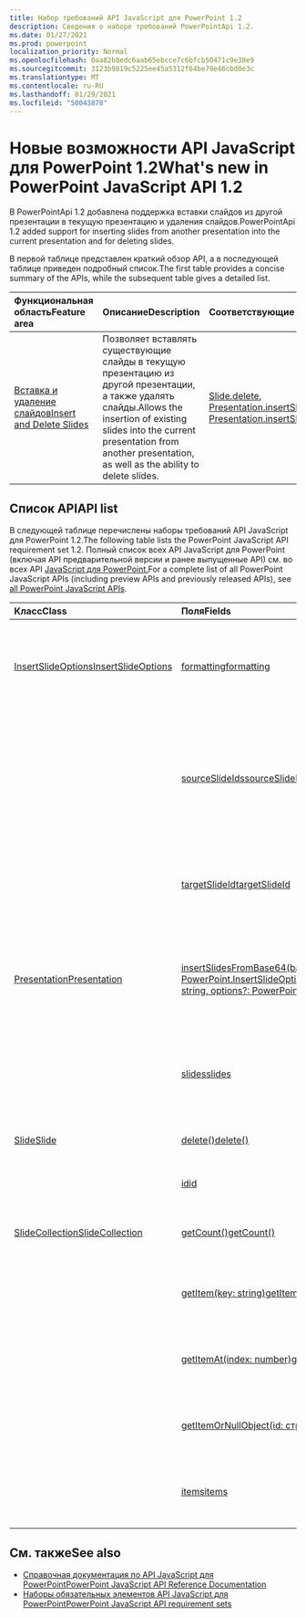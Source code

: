 ```yaml
---
title: Набор требований API JavaScript для PowerPoint 1.2
description: Сведения о наборе требований PowerPointApi 1.2.
ms.date: 01/27/2021
ms.prod: powerpoint
localization_priority: Normal
ms.openlocfilehash: 0aa82b8edc6aab65ebcce7c6bfcb50471c9e38e9
ms.sourcegitcommit: 3123b9819c5225ee45a5312f64be79e46cbd0e3c
ms.translationtype: MT
ms.contentlocale: ru-RU
ms.lasthandoff: 01/29/2021
ms.locfileid: "50043878"
---
```

# <a name="whats-new-in-powerpoint-javascript-api-12"></a><span data-ttu-id="32953-103">Новые возможности API JavaScript для PowerPoint 1.2</span><span class="sxs-lookup"><span data-stu-id="32953-103">What's new in PowerPoint JavaScript API 1.2</span></span>

<span data-ttu-id="32953-104">В PowerPointApi 1.2 добавлена поддержка вставки слайдов из другой презентации в текущую презентацию и удаления слайдов.</span><span class="sxs-lookup"><span data-stu-id="32953-104">PowerPointApi 1.2 added support for inserting slides from another presentation into the current presentation and for deleting slides.</span></span>

<span data-ttu-id="32953-105">В первой таблице представлен краткий обзор API, а в последующей таблице приведен подробный список.</span><span class="sxs-lookup"><span data-stu-id="32953-105">The first table provides a concise summary of the APIs, while the subsequent table gives a detailed list.</span></span>

| <span data-ttu-id="32953-106">Функциональная область</span><span class="sxs-lookup"><span data-stu-id="32953-106">Feature area</span></span> | <span data-ttu-id="32953-107">Описание</span><span class="sxs-lookup"><span data-stu-id="32953-107">Description</span></span> | <span data-ttu-id="32953-108">Соответствующие объекты</span><span class="sxs-lookup"><span data-stu-id="32953-108">Relevant objects</span></span> |
|:--- |:--- |:--- |
| [<span data-ttu-id="32953-109">Вставка и удаление слайдов</span><span class="sxs-lookup"><span data-stu-id="32953-109">Insert and Delete Slides</span></span>](../../powerpoint/insert-slides-into-presentation.md) | <span data-ttu-id="32953-110">Позволяет вставлять существующие слайды в текущую презентацию из другой презентации, а также удалять слайды.</span><span class="sxs-lookup"><span data-stu-id="32953-110">Allows the insertion of existing slides into the current presentation from another presentation, as well as the ability to delete slides.</span></span> | <span data-ttu-id="32953-111">[Slide.delete](/javascript/api/powerpoint/powerpoint.slide#delete--), [Presentation.insertSlidesFromBase64](/javascript/api/powerpoint/powerpoint.presentation#insertslidesfrombase64-base64file--options-)</span><span class="sxs-lookup"><span data-stu-id="32953-111">[Slide.delete](/javascript/api/powerpoint/powerpoint.slide#delete--), [Presentation.insertSlidesFromBase64](/javascript/api/powerpoint/powerpoint.presentation#insertslidesfrombase64-base64file--options-)</span></span>|

## <a name="api-list"></a><span data-ttu-id="32953-112">Список API</span><span class="sxs-lookup"><span data-stu-id="32953-112">API list</span></span>

<span data-ttu-id="32953-113">В следующей таблице перечислены наборы требований API JavaScript для PowerPoint 1.2.</span><span class="sxs-lookup"><span data-stu-id="32953-113">The following table lists the PowerPoint JavaScript API requirement set 1.2.</span></span> <span data-ttu-id="32953-114">Полный список всех API JavaScript для PowerPoint (включая API предварительной версии и ранее выпущенные API) см. во всех API [JavaScript для PowerPoint.](/javascript/api/powerpoint?view=powerpoint-js-preview&preserve-view=true)</span><span class="sxs-lookup"><span data-stu-id="32953-114">For a complete list of all PowerPoint JavaScript APIs (including preview APIs and previously released APIs), see [all PowerPoint JavaScript APIs](/javascript/api/powerpoint?view=powerpoint-js-preview&preserve-view=true).</span></span>

| <span data-ttu-id="32953-115">Класс</span><span class="sxs-lookup"><span data-stu-id="32953-115">Class</span></span> | <span data-ttu-id="32953-116">Поля</span><span class="sxs-lookup"><span data-stu-id="32953-116">Fields</span></span> | <span data-ttu-id="32953-117">Описание</span><span class="sxs-lookup"><span data-stu-id="32953-117">Description</span></span> |
|:---|:---|:---|
|[<span data-ttu-id="32953-118">InsertSlideOptions</span><span class="sxs-lookup"><span data-stu-id="32953-118">InsertSlideOptions</span></span>](/javascript/api/powerpoint/powerpoint.insertslideoptions)|[<span data-ttu-id="32953-119">formatting</span><span class="sxs-lookup"><span data-stu-id="32953-119">formatting</span></span>](/javascript/api/powerpoint/powerpoint.insertslideoptions#formatting)|<span data-ttu-id="32953-120">Указывает форматирование, которое будет применяться во время вставки слайда.</span><span class="sxs-lookup"><span data-stu-id="32953-120">Specifies which formatting to use during slide insertion.</span></span>|
||[<span data-ttu-id="32953-121">sourceSlideIds</span><span class="sxs-lookup"><span data-stu-id="32953-121">sourceSlideIds</span></span>](/javascript/api/powerpoint/powerpoint.insertslideoptions#sourceslideids)|<span data-ttu-id="32953-122">Указывает слайды из презентации источника, которые будут вставлены в текущую презентацию.</span><span class="sxs-lookup"><span data-stu-id="32953-122">Specifies the slides from the source presentation that will be inserted into the current presentation.</span></span>|
||[<span data-ttu-id="32953-123">targetSlideId</span><span class="sxs-lookup"><span data-stu-id="32953-123">targetSlideId</span></span>](/javascript/api/powerpoint/powerpoint.insertslideoptions#targetslideid)|<span data-ttu-id="32953-124">Указывает место вставки новых слайдов в презентацию.</span><span class="sxs-lookup"><span data-stu-id="32953-124">Specifies where in the presentation the new slides will be inserted.</span></span>|
|[<span data-ttu-id="32953-125">Presentation</span><span class="sxs-lookup"><span data-stu-id="32953-125">Presentation</span></span>](/javascript/api/powerpoint/powerpoint.presentation)|[<span data-ttu-id="32953-126">insertSlidesFromBase64(base64File: string, options?: PowerPoint.InsertSlideOptions)</span><span class="sxs-lookup"><span data-stu-id="32953-126">insertSlidesFromBase64(base64File: string, options?: PowerPoint.InsertSlideOptions)</span></span>](/javascript/api/powerpoint/powerpoint.presentation#insertslidesfrombase64-base64file--options-)|<span data-ttu-id="32953-127">Вставляет указанные слайды из презентации в текущую презентацию.</span><span class="sxs-lookup"><span data-stu-id="32953-127">Inserts the specified slides from a presentation into the current presentation.</span></span>|
||[<span data-ttu-id="32953-128">slides</span><span class="sxs-lookup"><span data-stu-id="32953-128">slides</span></span>](/javascript/api/powerpoint/powerpoint.presentation#slides)|<span data-ttu-id="32953-129">Возвращает упорядоченную коллекцию слайдов в презентации.</span><span class="sxs-lookup"><span data-stu-id="32953-129">Returns an ordered collection of slides in the presentation.</span></span>|
|[<span data-ttu-id="32953-130">Slide</span><span class="sxs-lookup"><span data-stu-id="32953-130">Slide</span></span>](/javascript/api/powerpoint/powerpoint.slide)|[<span data-ttu-id="32953-131">delete()</span><span class="sxs-lookup"><span data-stu-id="32953-131">delete()</span></span>](/javascript/api/powerpoint/powerpoint.slide#delete--)|<span data-ttu-id="32953-132">Удаляет слайд из презентации.</span><span class="sxs-lookup"><span data-stu-id="32953-132">Deletes the slide from the presentation.</span></span>|
||[<span data-ttu-id="32953-133">id</span><span class="sxs-lookup"><span data-stu-id="32953-133">id</span></span>](/javascript/api/powerpoint/powerpoint.slide#id)|<span data-ttu-id="32953-134">Получает уникальный ИД слайда.</span><span class="sxs-lookup"><span data-stu-id="32953-134">Gets the unique ID of the slide.</span></span>|
|[<span data-ttu-id="32953-135">SlideCollection</span><span class="sxs-lookup"><span data-stu-id="32953-135">SlideCollection</span></span>](/javascript/api/powerpoint/powerpoint.slidecollection)|[<span data-ttu-id="32953-136">getCount()</span><span class="sxs-lookup"><span data-stu-id="32953-136">getCount()</span></span>](/javascript/api/powerpoint/powerpoint.slidecollection#getcount--)|<span data-ttu-id="32953-137">Получает количество слайдов в коллекции.</span><span class="sxs-lookup"><span data-stu-id="32953-137">Gets the number of slides in the collection.</span></span>|
||[<span data-ttu-id="32953-138">getItem(key: string)</span><span class="sxs-lookup"><span data-stu-id="32953-138">getItem(key: string)</span></span>](/javascript/api/powerpoint/powerpoint.slidecollection#getitem-key-)|<span data-ttu-id="32953-139">Получает слайд с использованием уникального ИД.</span><span class="sxs-lookup"><span data-stu-id="32953-139">Gets a slide using its unique ID.</span></span>|
||[<span data-ttu-id="32953-140">getItemAt(index: number)</span><span class="sxs-lookup"><span data-stu-id="32953-140">getItemAt(index: number)</span></span>](/javascript/api/powerpoint/powerpoint.slidecollection#getitemat-index-)|<span data-ttu-id="32953-141">Получает слайд с помощью индекса на основе нуля в коллекции.</span><span class="sxs-lookup"><span data-stu-id="32953-141">Gets a slide using its zero-based index in the collection.</span></span>|
||[<span data-ttu-id="32953-142">getItemOrNullObject(id: строка)</span><span class="sxs-lookup"><span data-stu-id="32953-142">getItemOrNullObject(id: string)</span></span>](/javascript/api/powerpoint/powerpoint.slidecollection#getitemornullobject-id-)|<span data-ttu-id="32953-143">Получает слайд с использованием уникального ИД.</span><span class="sxs-lookup"><span data-stu-id="32953-143">Gets a slide using its unique ID.</span></span>|
||[<span data-ttu-id="32953-144">items</span><span class="sxs-lookup"><span data-stu-id="32953-144">items</span></span>](/javascript/api/powerpoint/powerpoint.slidecollection#items)|<span data-ttu-id="32953-145">Получает загруженные дочерние элементы в этой коллекции.</span><span class="sxs-lookup"><span data-stu-id="32953-145">Gets the loaded child items in this collection.</span></span>|

## <a name="see-also"></a><span data-ttu-id="32953-146">См. также</span><span class="sxs-lookup"><span data-stu-id="32953-146">See also</span></span>

- [<span data-ttu-id="32953-147">Справочная документация по API JavaScript для PowerPoint</span><span class="sxs-lookup"><span data-stu-id="32953-147">PowerPoint JavaScript API Reference Documentation</span></span>](/javascript/api/powerpoint?view=powerpoint-js-1.2&preserve-view=true)
- [<span data-ttu-id="32953-148">Наборы обязательных элементов API JavaScript для PowerPoint</span><span class="sxs-lookup"><span data-stu-id="32953-148">PowerPoint JavaScript API requirement sets</span></span>](powerpoint-api-requirement-sets.md)
